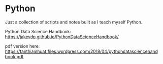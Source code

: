 # Python
Just a collection of scripts and notes built as I teach myself Python.

Python Data Science Handbook:
https://jakevdp.github.io/PythonDataScienceHandbook/

pdf version here:
https://tanthiamhuat.files.wordpress.com/2018/04/pythondatasciencehandbook.pdf
